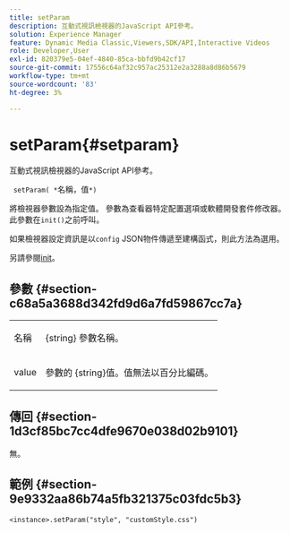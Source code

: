 ```yaml
---
title: setParam
description: 互動式視訊檢視器的JavaScript API參考。
solution: Experience Manager
feature: Dynamic Media Classic,Viewers,SDK/API,Interactive Videos
role: Developer,User
exl-id: 820379e5-04ef-4840-85ca-bbfd9b42cf17
source-git-commit: 17556c64af32c957ac25312e2a3288a8d86b5679
workflow-type: tm+mt
source-wordcount: '83'
ht-degree: 3%

---
```


# setParam{#setparam}

互動式視訊檢視器的JavaScript API參考。

` setParam( *`名稱，值`*)`

將檢視器參數設為指定值。 參數為查看器特定配置選項或軟體開發套件修改器。 此參數在`init()`之前呼叫。

如果檢視器設定資訊是以`config` JSON物件傳遞至建構函式，則此方法為選用。

另請參閱[init](../../../c-html5-aem-asset-viewers/c-html5-aem-int-video/c-html5-aem-int-video-javascriptapiref/r-html5-aem-int-video-javascriptapiref-init.md#reference-aee94dd92a28410784f7a1792e28683b)。

## 參數 {#section-c68a5a3688d342fd9d6a7fd59867cc7a}

<table id="table_896DFF34A68A403DB93A6D597461A573"> 
 <tbody> 
  <tr> 
   <td colname="col1"> <p> <span class="codeph"> <span class="varname"> 名稱  </span> </span> </p> </td> 
   <td colname="col2"> <p> <span class="codeph"> {string} </span> 參數名稱。 </p> </td> 
  </tr> 
  <tr> 
   <td colname="col1"> <p> <span class="codeph"> <span class="varname"> value  </span> </span> </p> </td> 
   <td colname="col2"> <p> <span class="codeph"> 參數的 </span> {string}值。值無法以百分比編碼。 </p> </td> 
  </tr> 
 </tbody> 
</table>

## 傳回 {#section-1d3cf85bc7cc4dfe9670e038d02b9101}

無。

## 範例 {#section-9e9332aa86b74a5fb321375c03fdc5b3}

```
<instance>.setParam("style", "customStyle.css")
```
